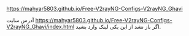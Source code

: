 https://mahyar5803.github.io/Free-V2rayNG-Configs-V2rayNG_Ghavi

آدرس سایت
https://mahyar5803.github.io/Free-V2rayNG-Configs-V2rayNG_Ghavi/index.html
اگر باز نشد از این یکی لینک وارد بشید.

